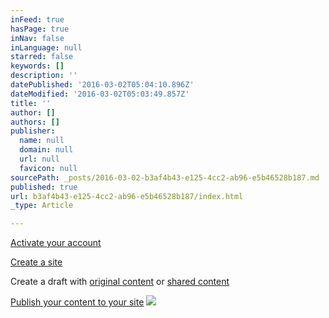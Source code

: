 ```yaml
---
inFeed: true
hasPage: true
inNav: false
inLanguage: null
starred: false
keywords: []
description: ''
datePublished: '2016-03-02T05:04:10.896Z'
dateModified: '2016-03-02T05:03:49.857Z'
title: ''
author: []
authors: []
publisher:
  name: null
  domain: null
  url: null
  favicon: null
sourcePath: _posts/2016-03-02-b3af4b43-e125-4cc2-ab96-e5b46528b187.md
published: true
url: b3af4b43-e125-4cc2-ab96-e5b46528b187/index.html
_type: Article

---
```

[Activate your account][0]

[Create a site][1]

Create a draft with [original content][2] or [shared content][3]

[Publish your content to your site][4]
![](https://the-grid-user-content.s3-us-west-2.amazonaws.com/47a71a76-e58f-4d80-b9bd-185b64804330.jpg)

[0]: https://thegrid.ai/thegridsupport/beta-activation/
[1]: https://thegrid.ai/thegridsupport/how-to-create-a-new-site-on-the-grid/
[2]: https://thegrid.ai/thegridsupport/add-an-image-to-a-post/
[3]: https://thegrid.ai/thegridsupport/share-content-from-the-web/
[4]: https://thegrid.ai/thegridsupport/how-to-publish-a-post/